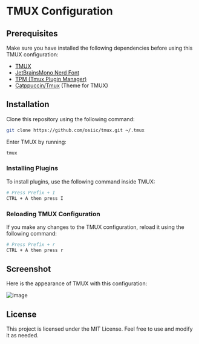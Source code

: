 # TMUX Configuration

## Prerequisites
Make sure you have installed the following dependencies before using this TMUX configuration:

- [TMUX](https://github.com/tmux/tmux)
- [JetBrainsMono Nerd Font](https://www.nerdfonts.com/font-downloads)
- [TPM (Tmux Plugin Manager)](https://github.com/tmux-plugins/tpm)
- [Catppuccin/Tmux](https://github.com/catppuccin/tmux) (Theme for TMUX)

## Installation

Clone this repository using the following command:
```sh
git clone https://github.com/osiic/tmux.git ~/.tmux
```

Enter TMUX by running:
```sh
tmux
```

### Installing Plugins
To install plugins, use the following command inside TMUX:
```sh
# Press Prefix + I
CTRL + A then press I
```

### Reloading TMUX Configuration
If you make any changes to the TMUX configuration, reload it using the following command:
```sh
# Press Prefix + r
CTRL + A then press r
```

## Screenshot
Here is the appearance of TMUX with this configuration:

![image](https://github.com/user-attachments/assets/5b70049f-b78e-45e9-a987-230336d3b57c)

## License
This project is licensed under the MIT License. Feel free to use and modify it as needed.
